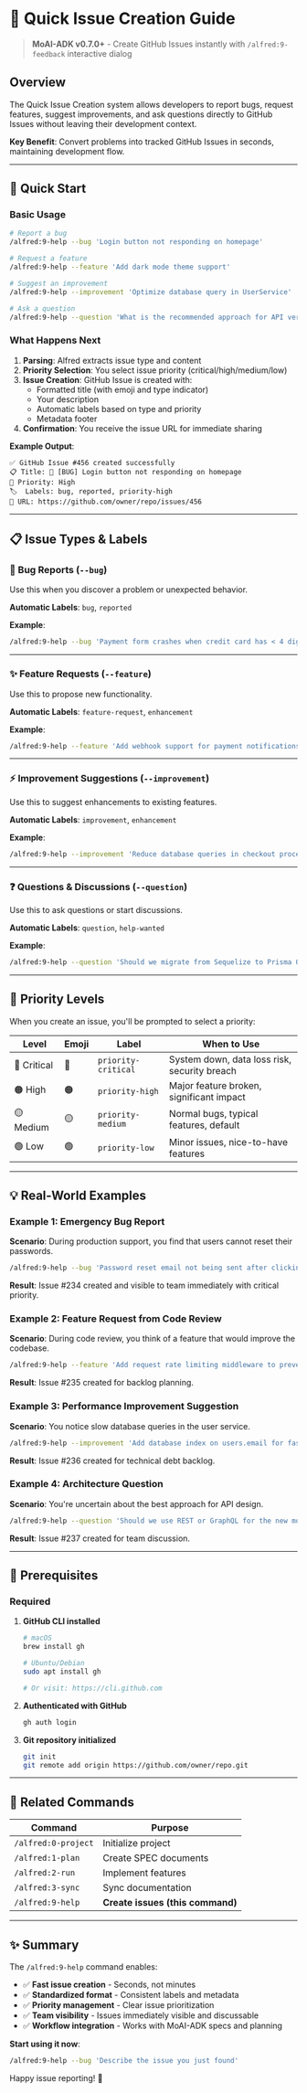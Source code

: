 # 🎯 Quick Issue Creation Guide

> **MoAI-ADK v0.7.0+** - Create GitHub Issues instantly with `/alfred:9-feedback` interactive dialog

## Overview

The Quick Issue Creation system allows developers to report bugs, request features, suggest improvements, and ask questions directly to GitHub Issues without leaving their development context.

**Key Benefit**: Convert problems into tracked GitHub Issues in seconds, maintaining development flow.

---

## 🚀 Quick Start

### Basic Usage

```bash
# Report a bug
/alfred:9-help --bug 'Login button not responding on homepage'

# Request a feature
/alfred:9-help --feature 'Add dark mode theme support'

# Suggest an improvement
/alfred:9-help --improvement 'Optimize database query in UserService'

# Ask a question
/alfred:9-help --question 'What is the recommended approach for API versioning?'
```

### What Happens Next

1. **Parsing**: Alfred extracts issue type and content
2. **Priority Selection**: You select issue priority (critical/high/medium/low)
3. **Issue Creation**: GitHub Issue is created with:
   - Formatted title (with emoji and type indicator)
   - Your description
   - Automatic labels based on type and priority
   - Metadata footer
4. **Confirmation**: You receive the issue URL for immediate sharing

**Example Output**:
```
✅ GitHub Issue #456 created successfully
📋 Title: 🐛 [BUG] Login button not responding on homepage
🔴 Priority: High
🏷️  Labels: bug, reported, priority-high
🔗 URL: https://github.com/owner/repo/issues/456
```

---

## 📋 Issue Types & Labels

### 🐛 Bug Reports (`--bug`)

Use this when you discover a problem or unexpected behavior.

**Automatic Labels**: `bug`, `reported`

**Example**:
```bash
/alfred:9-help --bug 'Payment form crashes when credit card has < 4 digits'
```

---

### ✨ Feature Requests (`--feature`)

Use this to propose new functionality.

**Automatic Labels**: `feature-request`, `enhancement`

**Example**:
```bash
/alfred:9-help --feature 'Add webhook support for payment notifications'
```

---

### ⚡ Improvement Suggestions (`--improvement`)

Use this to suggest enhancements to existing features.

**Automatic Labels**: `improvement`, `enhancement`

**Example**:
```bash
/alfred:9-help --improvement 'Reduce database queries in checkout process by 50%'
```

---

### ❓ Questions & Discussions (`--question`)

Use this to ask questions or start discussions.

**Automatic Labels**: `question`, `help-wanted`

**Example**:
```bash
/alfred:9-help --question 'Should we migrate from Sequelize to Prisma ORM?'
```

---

## 🎯 Priority Levels

When you create an issue, you'll be prompted to select a priority:

| Level | Emoji | Label | When to Use |
|-------|-------|-------|------------|
| 🔴 Critical | 🔴 | `priority-critical` | System down, data loss risk, security breach |
| 🟠 High | 🟠 | `priority-high` | Major feature broken, significant impact |
| 🟡 Medium | 🟡 | `priority-medium` | Normal bugs, typical features, default |
| 🟢 Low | 🟢 | `priority-low` | Minor issues, nice-to-have features |

---

## 💡 Real-World Examples

### Example 1: Emergency Bug Report

**Scenario**: During production support, you find that users cannot reset their passwords.

```bash
/alfred:9-help --bug 'Password reset email not being sent after clicking "Forgot Password"'
```

**Result**: Issue #234 created and visible to team immediately with critical priority.

### Example 2: Feature Request from Code Review

**Scenario**: During code review, you think of a feature that would improve the codebase.

```bash
/alfred:9-help --feature 'Add request rate limiting middleware to prevent abuse'
```

**Result**: Issue #235 created for backlog planning.

### Example 3: Performance Improvement Suggestion

**Scenario**: You notice slow database queries in the user service.

```bash
/alfred:9-help --improvement 'Add database index on users.email for faster lookups'
```

**Result**: Issue #236 created for technical debt backlog.

### Example 4: Architecture Question

**Scenario**: You're uncertain about the best approach for API design.

```bash
/alfred:9-help --question 'Should we use REST or GraphQL for the new mobile API?'
```

**Result**: Issue #237 created for team discussion.

---

## 🔧 Prerequisites

### Required

1. **GitHub CLI installed**
   ```bash
   # macOS
   brew install gh

   # Ubuntu/Debian
   sudo apt install gh

   # Or visit: https://cli.github.com
   ```

2. **Authenticated with GitHub**
   ```bash
   gh auth login
   ```

3. **Git repository initialized**
   ```bash
   git init
   git remote add origin https://github.com/owner/repo.git
   ```

---

## 🔄 Related Commands

| Command | Purpose |
|---------|---------|
| `/alfred:0-project` | Initialize project |
| `/alfred:1-plan` | Create SPEC documents |
| `/alfred:2-run` | Implement features |
| `/alfred:3-sync` | Sync documentation |
| `/alfred:9-help` | **Create issues (this command)** |

---

## ✨ Summary

The `/alfred:9-help` command enables:

- ✅ **Fast issue creation** - Seconds, not minutes
- ✅ **Standardized format** - Consistent labels and metadata
- ✅ **Priority management** - Clear issue prioritization
- ✅ **Team visibility** - Issues immediately visible and discussable
- ✅ **Workflow integration** - Works with MoAI-ADK specs and planning

**Start using it now**:
```bash
/alfred:9-help --bug 'Describe the issue you just found'
```

Happy issue reporting! 🎉
